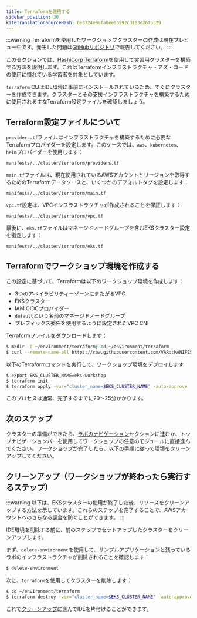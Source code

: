 ```yaml
---
title: Terraformを使用する
sidebar_position: 30
kiteTranslationSourceHash: 0e3724e9afa0ee9b592cd183d26f5329
---
```


:::warning
Terraformを使用したワークショップクラスターの作成は現在プレビュー中です。発生した問題は[GitHubリポジトリ](https://github.com/aws-samples/eks-workshop-v2/issues)で報告してください。
:::

このセクションでは、[HashiCorp Terraform](https://developer.hashicorp.com/terraform)を使用して実習用クラスターを構築する方法を説明します。これはTerraformインフラストラクチャ・アズ・コードの使用に慣れている学習者を対象としています。

`terraform` CLIはIDE環境に事前にインストールされているため、すぐにクラスターを作成できます。クラスターとその支援インフラストラクチャを構築するために使用される主なTerraform設定ファイルを確認しましょう。

## Terraform設定ファイルについて

`providers.tf`ファイルはインフラストラクチャを構築するために必要なTerraformプロバイダーを設定します。このケースでは、`aws`、`kubernetes`、`helm`プロバイダーを使用します：

```file hidePath=true
manifests/../cluster/terraform/providers.tf
```

`main.tf`ファイルは、現在使用されているAWSアカウントとリージョンを取得するためのTerraformデータソースと、いくつかのデフォルトタグを設定します：

```file hidePath=true
manifests/../cluster/terraform/main.tf
```

`vpc.tf`設定は、VPCインフラストラクチャが作成されることを保証します：

```file hidePath=true
manifests/../cluster/terraform/vpc.tf
```

最後に、`eks.tf`ファイルはマネージドノードグループを含むEKSクラスター設定を指定します：

```file hidePath=true
manifests/../cluster/terraform/eks.tf
```

## Terraformでワークショップ環境を作成する

この設定に基づいて、Terraformは以下のワークショップ環境を作成します：

- 3つのアベイラビリティーゾーンにまたがるVPC
- EKSクラスター
- IAM OIDCプロバイダー
- `default`という名前のマネージドノードグループ
- プレフィックス委任を使用するように設定されたVPC CNI

Terraformファイルをダウンロードします：

```bash
$ mkdir -p ~/environment/terraform; cd ~/environment/terraform
$ curl --remote-name-all https://raw.githubusercontent.com/VAR::MANIFESTS_OWNER/VAR::MANIFESTS_REPOSITORY/VAR::MANIFESTS_REF/cluster/terraform/{main.tf,variables.tf,providers.tf,vpc.tf,eks.tf}
```

以下のTerraformコマンドを実行して、ワークショップ環境をデプロイします：

```bash
$ export EKS_CLUSTER_NAME=eks-workshop
$ terraform init
$ terraform apply -var="cluster_name=$EKS_CLUSTER_NAME" -auto-approve
```

このプロセスは通常、完了するまでに20〜25分かかります。

## 次のステップ

クラスターの準備ができたら、[ラボのナビゲーション](/docs/introduction/navigating-labs)セクションに進むか、トップナビゲーションバーを使用してワークショップの任意のモジュールに直接進んでください。ワークショップが完了したら、以下の手順に従って環境をクリーンアップしてください。

## クリーンアップ（ワークショップが終わったら実行するステップ）

:::warning
以下は、EKSクラスターの使用が終了した後、リソースをクリーンアップする方法を示しています。これらのステップを完了することで、AWSアカウントへのさらなる課金を防ぐことができます。
:::

IDE環境を削除する前に、前のステップでセットアップしたクラスターをクリーンアップします。

まず、`delete-environment`を使用して、サンプルアプリケーションと残っているラボのインフラストラクチャが削除されることを確認します：

```bash
$ delete-environment
```

次に、`terraform`を使用してクラスターを削除します：

```bash
$ cd ~/environment/terraform
$ terraform destroy -var="cluster_name=$EKS_CLUSTER_NAME" -auto-approve
```

これで[クリーンアップ](./cleanup.md)に進んでIDEを片付けることができます。
